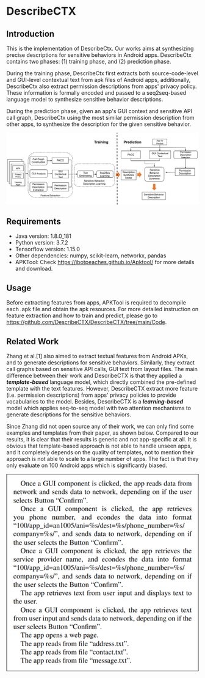 # DescribeCTX

## Introduction
This is the implementation of DescribeCtx. Our works aims at synthesizing precise descriptions for sensitive behaviors in Android apps. DescribeCtx contains two phases: (1) training phase, and (2) prediction phase.

During the training phase, DescribeCtx first extracts both source-code-level and GUI-level contextual text from apk files of Android apps, additionally, DescribeCtx also extract permission descriptions from apps' privacy policy. These information is formally encoded and passed to a seq2seq-based language model to synthesize sensitive behavior descriptions.

During the prediction phase, given an app's GUI context and sensitive API call graph, DescribeCtx using the most similar permission description from other apps, to synthesize the description for the given sensitive behavior.

![image](https://github.com/DescribeCTX/DescribeCTX/blob/main/overview.jpg)

## Requirements
* Java version: 1.8.0_181
* Python version: 3.7.2
* Tensorflow version: 1.15.0
* Other dependencies: numpy, scikit-learn, networkx, pandas
* APKTool: Check https://ibotpeaches.github.io/Apktool/ for more details and download.

## Usage
Before extracting features from apps, APKTool is required to decompile each .apk file and obtain the apk resources. For more detailed instruction on feature extraction and how to train and predict, please go to https://github.com/DescribeCTX/DescribeCTX/tree/main/Code.

## Related Work
Zhang et al.[1] also aimed to extract textual features from Android APKs, and to generate descriptions for sensitive behaviors. Similarly, they extract call graphs based on sensitive API calls, GUI text from layout files. The main difference between their work and DescribeCTX is that they applied a ***template-based*** language model, which directly combined the pre-defined template with the text features. However, DescribeCTX extract more feature (i.e. permission descriptions) from apps' privacy policies to provide vocabularies to the model. Besides, DescribeCTX is a ***learning-based*** model which applies seq-to-seq model with two attention mechanisms to generate descriptions for the sensitive behaviors. 

Since Zhang did not open source any of their work, we can only find some examples and templates from their paper, as shown below. Compared to our results, it is clear that their results is generic and not app-specific at all. It is obvious that template-based approach is not able to handle unseen apps, and it completely depends on the quality of templates, not to mention their approach is not able to scale to a large number of apps. The fact is that they only evaluate on 100 Android apps which is significantly biased.

![image](https://github.com/DescribeCTX/DescribeCTX/blob/main/DescribeMe_Descriptions.png)

